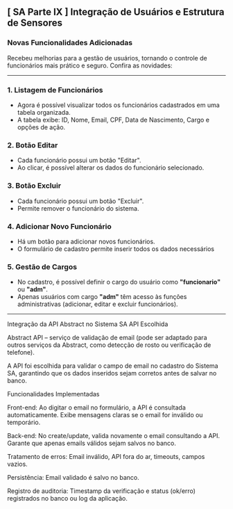 ## [ SA Parte IX ] Integração de Usuários e Estrutura de Sensores 


### Novas Funcionalidades Adicionadas

Recebeu  melhorias para a gestão de usuários, tornando o controle de funcionários mais prático e seguro. Confira as novidades:

---

### 1. **Listagem de Funcionários**
- Agora é possível visualizar todos os funcionários cadastrados em uma tabela organizada.
- A tabela exibe: ID, Nome, Email, CPF, Data de Nascimento, Cargo e opções de ação.

### 2. **Botão Editar**
- Cada funcionário possui um botão "Editar".
- Ao clicar, é possível alterar os dados do funcionário selecionado.

### 3. **Botão Excluir**
- Cada funcionário possui um botão "Excluir".
- Permite remover o funcionário do sistema.

### 4. **Adicionar Novo Funcionário**
- Há um botão para adicionar novos funcionários.
- O formulário de cadastro permite inserir todos os dados necessários

### 5. **Gestão de Cargos**
- No cadastro, é possível definir o cargo do usuário como **"funcionario"** ou **"adm"**.
- Apenas usuários com cargo **"adm"** têm acesso às funções administrativas (adicionar, editar e excluir funcionários).

---

Integração da API Abstract no Sistema SA
API Escolhida

Abstract API – serviço de validação de email (pode ser adaptado para outros serviços da Abstract, como detecção de rosto ou verificação de telefone).

A API foi escolhida para validar o campo de email no cadastro do Sistema SA, garantindo que os dados inseridos sejam corretos antes de salvar no banco.

Funcionalidades Implementadas

Front-end:
Ao digitar o email no formulário, a API é consultada automaticamente.
Exibe mensagens claras se o email for inválido ou temporário.

Back-end:
No create/update, valida novamente o email consultando a API.
Garante que apenas emails válidos sejam salvos no banco.

Tratamento de erros:
Email inválido, API fora do ar, timeouts, campos vazios.

Persistência:
Email validado é salvo no banco.

Registro de auditoria:
Timestamp da verificação e status (ok/erro) registrados no banco ou log da aplicação.
